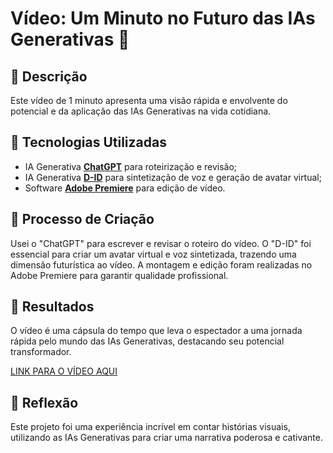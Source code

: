 # Vídeo: Um Minuto no Futuro das IAs Generativas 🎥

## 📒 Descrição
Este vídeo de 1 minuto apresenta uma visão rápida e envolvente do potencial e da aplicação das IAs Generativas na vida cotidiana.

## 🤖 Tecnologias Utilizadas
- IA Generativa **[ChatGPT](https://chat.openai.com)** para roteirização e revisão;
- IA Generativa **[D-ID](https://www.d-id.com)** para sintetização de voz e geração de avatar virtual;
- Software **[Adobe Premiere](https://www.adobe.com/products/premiere.html)** para edição de vídeo.

## 🧐 Processo de Criação
Usei o "ChatGPT" para escrever e revisar o roteiro do vídeo. O "D-ID" foi essencial para criar um avatar virtual e voz sintetizada, trazendo uma dimensão futurística ao vídeo. A montagem e edição foram realizadas no Adobe Premiere para garantir qualidade profissional.

## 🚀 Resultados
O vídeo é uma cápsula do tempo que leva o espectador a uma jornada rápida pelo mundo das IAs Generativas, destacando seu potencial transformador.

[LINK PARA O VÍDEO AQUI](https://www.facebook.com/cassius.vinicius.31/posts/pfbid0xqM86UukLgsf7NQZF6VF6tsnjL4mSQKan4q7yLsjEtzeVRZTMaBTbFEFPpScSmBJl)

## 💭 Reflexão
Este projeto foi uma experiência incrível em contar histórias visuais, utilizando as IAs Generativas para criar uma narrativa poderosa e cativante.
